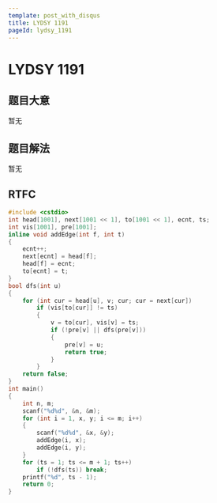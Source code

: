 ```yaml
---
template: post_with_disqus
title: LYDSY 1191
pageId: lydsy_1191
---
```


# LYDSY 1191
<span id="poem"></span><script>$(function(){$.ajax('/api/poem?rnd='+Date.now()+Math.random()).done(function(data){$('#poem').text(data);});});</script>
## 题目大意
暂无

## 题目解法
暂无

## RTFC

```cpp
#include <cstdio>
int head[1001], next[1001 << 1], to[1001 << 1], ecnt, ts;
int vis[1001], pre[1001];
inline void addEdge(int f, int t)
{
    ecnt++;
    next[ecnt] = head[f];
    head[f] = ecnt;
    to[ecnt] = t;
}
bool dfs(int u)
{
    for (int cur = head[u], v; cur; cur = next[cur])
        if (vis[to[cur]] != ts)
        {
            v = to[cur], vis[v] = ts;
            if (!pre[v] || dfs(pre[v]))
            {
                pre[v] = u;
                return true;
            }
        }
    return false;
}
int main()
{
    int n, m;
    scanf("%d%d", &n, &m);
    for (int i = 1, x, y; i <= m; i++)
    {
        scanf("%d%d", &x, &y);
        addEdge(i, x);
        addEdge(i, y);
    }
    for (ts = 1; ts <= m + 1; ts++)
        if (!dfs(ts)) break;
    printf("%d", ts - 1);
    return 0;
}
```
<div id="__comment"></div>
